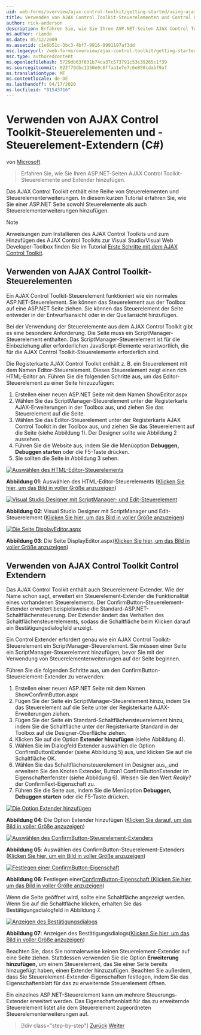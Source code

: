 ```yaml
---
uid: web-forms/overview/ajax-control-toolkit/getting-started/using-ajax-control-toolkit-controls-and-control-extenders-cs
title: Verwenden von AJAX Control Toolkit-Steuerelementen und Control Extendern | Microsoft Docs
author: rick-anderson
description: Erfahren Sie, wie Sie Ihren ASP.NET-Seiten AJAX Control Toolkit-Steuerelemente und Extender hinzufügen.
ms.author: riande
ms.date: 05/12/2009
ms.assetid: c1e6b51c-3bc3-4bf7-9916-9991197af3dd
msc.legacyurl: /web-forms/overview/ajax-control-toolkit/getting-started/using-ajax-control-toolkit-controls-and-control-extenders-cs
msc.type: authoredcontent
ms.openlocfilehash: 5729db63f831b74ca37c573791c53c39265c1f39
ms.sourcegitcommit: 022f79dbc1350e0c6ffaa1e7e7c6e850cdabf9af
ms.translationtype: MT
ms.contentlocale: de-DE
ms.lasthandoff: 04/17/2020
ms.locfileid: "81543716"
---
```

# <a name="using-ajax-control-toolkit-controls-and-control-extenders-c"></a>Verwenden von AJAX Control Toolkit-Steuerelementen und -Steuerelement-Extendern (C#)

von [Microsoft](https://github.com/microsoft)

> Erfahren Sie, wie Sie Ihren ASP.NET-Seiten AJAX Control Toolkit-Steuerelemente und Extender hinzufügen.

Das AJAX Control Toolkit enthält eine Reihe von Steuerelementen und Steuerelementerweiterungen. In diesem kurzen Tutorial erfahren Sie, wie Sie einer ASP.NET Seite sowohl Steuerelemente als auch Steuerelementerweiterungen hinzufügen.

> [!NOTE] 
> 
> Anweisungen zum Installieren des AJAX Control Toolkits und zum Hinzufügen des AJAX Control Toolkits zur Visual Studio/Visual Web Developer-Toolbox finden Sie im Tutorial [Erste Schritte mit dem AJAX Control Toolkit](get-started-with-the-ajax-control-toolkit-cs.md).

## <a name="using-ajax-control-toolkit-controls"></a>Verwenden von AJAX Control Toolkit-Steuerelementen

Ein AJAX Control Toolkit-Steuerelement funktioniert wie ein normales ASP.NET-Steuerelement. Sie können das Steuerelement aus der Toolbox auf eine ASP.NET Seite ziehen. Sie können das Steuerelement der Seite entweder in der Entwurfsansicht oder in der Quellansicht hinzufügen.

Bei der Verwendung der Steuerelemente aus dem AJAX Control Toolkit gibt es eine besondere Anforderung. Die Seite muss ein ScriptManager-Steuerelement enthalten. Das ScriptManager-Steuerelement ist für die Einbeziehung aller erforderlichen JavaScript-Elemente verantwortlich, die für die AJAX Control Toolkit-Steuerelemente erforderlich sind.

Die Registerkarte AJAX Control Toolkit enthält z. B. ein Steuerelement mit dem Namen Editor-Steuerelement. Dieses Steuerelement zeigt einen rich HTML-Editor an. Führen Sie die folgenden Schritte aus, um das Editor-Steuerelement zu einer Seite hinzuzufügen:

1. Erstellen einer neuen ASP.NET Seite mit dem Namen ShowEditor.aspx
2. Wählen Sie das ScriptManager-Steuerelement unter der Registerkarte AJAX-Erweiterungen in der Toolbox aus, und ziehen Sie das Steuerelement auf die Seite.
3. Wählen Sie das Editor-Steuerelement unter der Registerkarte AJAX Control Toolkit in der Toolbox aus, und ziehen Sie das Steuerelement auf die Seite (siehe Abbildung 1). Der Designer sollte wie Abbildung 2 aussehen.
4. Führen Sie die Website aus, indem Sie die Menüoption **Debuggen, Debuggen starten** oder die F5-Taste drücken.
5. Sie sollten die Seite in Abbildung 3 sehen.

[![Auswählen des HTML-Editor-Steuerelements](using-ajax-control-toolkit-controls-and-control-extenders-cs/_static/image1.jpg)](using-ajax-control-toolkit-controls-and-control-extenders-cs/_static/image1.png)

**Abbildung 01**: Auswählen des HTML-Editor-Steuerelements ([Klicken Sie hier, um das Bild in voller Größe anzuzeigen](using-ajax-control-toolkit-controls-and-control-extenders-cs/_static/image2.png))

[![Visual Studio Designer mit ScriptManager- und Edit-Steuerelement](using-ajax-control-toolkit-controls-and-control-extenders-cs/_static/image2.jpg)](using-ajax-control-toolkit-controls-and-control-extenders-cs/_static/image3.png)

**Abbildung 02**: Visual Studio Designer mit ScriptManager und Edit-Steuerelement ([Klicken Sie hier, um das Bild in voller Größe anzuzeigen](using-ajax-control-toolkit-controls-and-control-extenders-cs/_static/image4.png))

[![Die Seite DisplayEditor.aspx](using-ajax-control-toolkit-controls-and-control-extenders-cs/_static/image3.jpg)](using-ajax-control-toolkit-controls-and-control-extenders-cs/_static/image5.png)

**Abbildung 03**: Die Seite DisplayEditor.aspx([Klicken Sie hier, um das Bild in voller Größe anzuzeigen](using-ajax-control-toolkit-controls-and-control-extenders-cs/_static/image6.png))

## <a name="using-ajax-control-toolkit-control-extenders"></a>Verwenden von AJAX Control Toolkit Control Extendern

Das AJAX Control Toolkit enthält auch Steuerelement-Extender. Wie der Name schon sagt, erweitert ein Steuerelement-Extender die Funktionalität eines vorhandenen Steuerelements. Der ConfirmButton-Steuerelement-Extender erweitert beispielsweise die Standard-ASP.NET-Schaltflächensteuerung. Der Extender ändert das Verhalten des Schaltflächensteuerelements, sodass die Schaltfläche beim Klicken darauf ein Bestätigungsdialogfeld anzeigt.

Ein Control Extender erfordert genau wie ein AJAX Control Toolkit-Steuerelement ein ScriptManager-Steuerelement. Sie müssen einer Seite ein ScriptManager-Steuerelement hinzufügen, bevor Sie mit der Verwendung von Steuerelementerweiterungen auf der Seite beginnen.

Führen Sie die folgenden Schritte aus, um den ConfirmButton-Steuerelement-Extender zu verwenden:

1. Erstellen einer neuen ASP.NET Seite mit dem Namen ShowConfirmButton.aspx
2. Fügen Sie der Seite ein ScriptManager-Steuerelement hinzu, indem Sie das Steuerelement auf die Seite unter der Registerkarte AJAX-Erweiterungen ziehen.
3. Fügen Sie der Seite ein Standard-Schaltflächensteuerelement hinzu, indem Sie die Schaltfläche unter der Registerkarte Standard in der Toolbox auf die Designer-Oberfläche ziehen.
4. Klicken Sie auf die Option **Extender hinzufügen** (siehe Abbildung 4).
5. Wählen Sie im Dialogfeld Extender auswählen die Option ConfirmButtonExtender (siehe Abbildung 5) aus, und klicken Sie auf die Schaltfläche OK.
6. Wählen Sie das Schaltflächensteuerelement im Designer aus,\_und erweitern Sie den Knoten Extender, Button1 ConfirmButtonExtender im Eigenschaftenfenster (siehe Abbildung 6). Weisen Sie den Wert *Really?* der ConfirmText-Eigenschaft zu.
7. Führen Sie die Seite aus, indem Sie die Menüoption **Debuggen, Debuggen starten** oder die F5-Taste drücken.

[![Die Option Extender hinzufügen](using-ajax-control-toolkit-controls-and-control-extenders-cs/_static/image4.jpg)](using-ajax-control-toolkit-controls-and-control-extenders-cs/_static/image7.png)

**Abbildung 04**: Die Option Extender hinzufügen ([Klicken Sie darauf, um das Bild in voller Größe anzuzeigen](using-ajax-control-toolkit-controls-and-control-extenders-cs/_static/image8.png))

[![Auswählen des ConfirmButton-Steuerelement-Extenders](using-ajax-control-toolkit-controls-and-control-extenders-cs/_static/image5.jpg)](using-ajax-control-toolkit-controls-and-control-extenders-cs/_static/image9.png)

**Abbildung 05**: Auswählen des ConfirmButton-Steuerelement-Extenders ([Klicken Sie hier, um ein Bild in voller Größe anzuzeigen](using-ajax-control-toolkit-controls-and-control-extenders-cs/_static/image10.png))

[![Festlegen einer ConfirmButton-Eigenschaft](using-ajax-control-toolkit-controls-and-control-extenders-cs/_static/image6.jpg)](using-ajax-control-toolkit-controls-and-control-extenders-cs/_static/image11.png)

**Abbildung 06**: Festlegen einer[ConfirmButton-Eigenschaft (Klicken Sie hier, um das Bild in voller Größe anzuzeigen](using-ajax-control-toolkit-controls-and-control-extenders-cs/_static/image12.png))

Wenn die Seite geöffnet wird, sollte eine Schaltfläche angezeigt werden. Wenn Sie auf die Schaltfläche klicken, erhalten Sie das Bestätigungsdialogfeld in Abbildung 7.

[![Anzeigen des Bestätigungsdialogs](using-ajax-control-toolkit-controls-and-control-extenders-cs/_static/image7.jpg)](using-ajax-control-toolkit-controls-and-control-extenders-cs/_static/image13.png)

**Abbildung 07**: Anzeigen des Bestätigungsdialogs([Klicken Sie hier, um das Bild in voller Größe anzuzeigen](using-ajax-control-toolkit-controls-and-control-extenders-cs/_static/image14.png))

Beachten Sie, dass Sie normalerweise keinen Steuerelement-Extender auf eine Seite ziehen. Stattdessen verwenden Sie die Option **Erweiterung hinzufügen,** um einem Steuerelement, das Sie einer Seite bereits hinzugefügt haben, einen Extender hinzuzufügen. Beachten Sie außerdem, dass Sie Steuerelement-Extender-Eigenschaften festlegen, indem Sie das Eigenschaftenblatt für das zu erweiternde Steuerelement öffnen.

Ein einzelnes ASP.NET-Steuerelement kann um mehrere Steuerungs-Extender erweitert werden. Das Eigenschaftenblatt für das zu erweiternde Steuerelement listet alle dem Steuerelement zugeordneten Steuerelementerweiterungen auf.

> [!div class="step-by-step"]
> [Zurück](get-started-with-the-ajax-control-toolkit-cs.md)
> [Weiter](creating-a-custom-ajax-control-toolkit-control-extender-cs.md)
